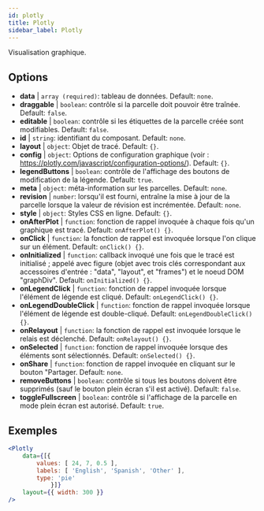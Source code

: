 ```yaml
---
id: plotly 
title: Plotly
sidebar_label: Plotly
---
```


Visualisation graphique.

## Options

* __data__ | `array (required)`: tableau de données. Default: `none`.
* __draggable__ | `boolean`: contrôle si la parcelle doit pouvoir être traînée. Default: `false`.
* __editable__ | `boolean`: contrôle si les étiquettes de la parcelle créée sont modifiables. Default: `false`.
* __id__ | `string`: identifiant du composant. Default: `none`.
* __layout__ | `object`: Objet de tracé. Default: `{}`.
* __config__ | `object`: Options de configuration graphique (voir : https://plotly.com/javascript/configuration-options/). Default: `{}`.
* __legendButtons__ | `boolean`: contrôle de l'affichage des boutons de modification de la légende. Default: `true`.
* __meta__ | `object`: méta-information sur les parcelles. Default: `none`.
* __revision__ | `number`: lorsqu'il est fourni, entraîne la mise à jour de la parcelle lorsque la valeur de révision est incrémentée. Default: `none`.
* __style__ | `object`: Styles CSS en ligne. Default: `{}`.
* __onAfterPlot__ | `function`: fonction de rappel invoquée à chaque fois qu'un graphique est tracé. Default: `onAfterPlot() {}`.
* __onClick__ | `function`: la fonction de rappel est invoquée lorsque l'on clique sur un élément. Default: `onClick() {}`.
* __onInitialized__ | `function`: callback invoqué une fois que le tracé est initialisé ; appelé avec figure (objet avec trois clés correspondant aux accessoires d'entrée : "data", "layout", et "frames") et le noeud DOM "graphDiv". Default: `onInitialized() {}`.
* __onLegendClick__ | `function`: fonction de rappel invoquée lorsque l'élément de légende est cliqué. Default: `onLegendClick() {}`.
* __onLegendDoubleClick__ | `function`: fonction de rappel invoquée lorsque l'élément de légende est double-cliqué. Default: `onLegendDoubleClick() {}`.
* __onRelayout__ | `function`: la fonction de rappel est invoquée lorsque le relais est déclenché. Default: `onRelayout() {}`.
* __onSelected__ | `function`: fonction de rappel invoquée lorsque des éléments sont sélectionnés. Default: `onSelected() {}`.
* __onShare__ | `function`: fonction de rappel invoquée en cliquant sur le bouton "Partager. Default: `none`.
* __removeButtons__ | `boolean`: contrôle si tous les boutons doivent être supprimés (sauf le bouton plein écran s'il est activé). Default: `false`.
* __toggleFullscreen__ | `boolean`: contrôle si l'affichage de la parcelle en mode plein écran est autorisé. Default: `true`.


## Exemples

```jsx live
<Plotly
    data={[{
        values: [ 24, 7, 0.5 ],
        labels: [ 'English', 'Spanish', 'Other' ],
        type: 'pie'
            }]}
    layout={{ width: 300 }}
/>
```

